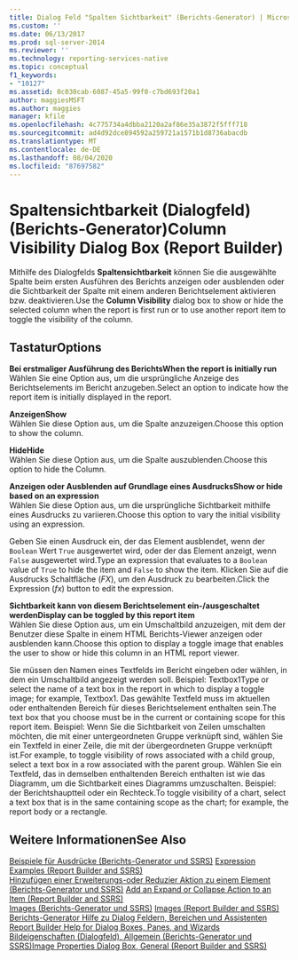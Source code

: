 ```yaml
---
title: Dialog Feld "Spalten Sichtbarkeit" (Berichts-Generator) | Microsoft-Dokumentation
ms.custom: ''
ms.date: 06/13/2017
ms.prod: sql-server-2014
ms.reviewer: ''
ms.technology: reporting-services-native
ms.topic: conceptual
f1_keywords:
- "10127"
ms.assetid: 0c030cab-6087-45a5-99f0-c7bd693f20a1
author: maggiesMSFT
ms.author: maggies
manager: kfile
ms.openlocfilehash: 4c775734a4dbba2120a2af86e35a3872f5fff718
ms.sourcegitcommit: ad4d92dce894592a259721a1571b1d8736abacdb
ms.translationtype: MT
ms.contentlocale: de-DE
ms.lasthandoff: 08/04/2020
ms.locfileid: "87697582"
---
```

# <a name="column-visibility-dialog-box-report-builder"></a><span data-ttu-id="91bc3-102">Spaltensichtbarkeit (Dialogfeld) (Berichts-Generator)</span><span class="sxs-lookup"><span data-stu-id="91bc3-102">Column Visibility Dialog Box (Report Builder)</span></span>
  <span data-ttu-id="91bc3-103">Mithilfe des Dialogfelds **Spaltensichtbarkeit** können Sie die ausgewählte Spalte beim ersten Ausführen des Berichts anzeigen oder ausblenden oder die Sichtbarkeit der Spalte mit einem anderen Berichtselement aktivieren bzw. deaktivieren.</span><span class="sxs-lookup"><span data-stu-id="91bc3-103">Use the **Column Visibility** dialog box to show or hide the selected column when the report is first run or to use another report item to toggle the visibility of the column.</span></span>  
  
## <a name="options"></a><span data-ttu-id="91bc3-104">Tastatur</span><span class="sxs-lookup"><span data-stu-id="91bc3-104">Options</span></span>  
 <span data-ttu-id="91bc3-105">**Bei erstmaliger Ausführung des Berichts**</span><span class="sxs-lookup"><span data-stu-id="91bc3-105">**When the report is initially run**</span></span>  
 <span data-ttu-id="91bc3-106">Wählen Sie eine Option aus, um die ursprüngliche Anzeige des Berichtselements im Bericht anzugeben.</span><span class="sxs-lookup"><span data-stu-id="91bc3-106">Select an option to indicate how the report item is initially displayed in the report.</span></span>  
  
 <span data-ttu-id="91bc3-107">**Anzeigen**</span><span class="sxs-lookup"><span data-stu-id="91bc3-107">**Show**</span></span>  
 <span data-ttu-id="91bc3-108">Wählen Sie diese Option aus, um die Spalte anzuzeigen.</span><span class="sxs-lookup"><span data-stu-id="91bc3-108">Choose this option to show the column.</span></span>  
  
 <span data-ttu-id="91bc3-109">**Hide**</span><span class="sxs-lookup"><span data-stu-id="91bc3-109">**Hide**</span></span>  
 <span data-ttu-id="91bc3-110">Wählen Sie diese Option aus, um die Spalte auszublenden.</span><span class="sxs-lookup"><span data-stu-id="91bc3-110">Choose this option to hide the Column.</span></span>  
  
 <span data-ttu-id="91bc3-111">**Anzeigen oder Ausblenden auf Grundlage eines Ausdrucks**</span><span class="sxs-lookup"><span data-stu-id="91bc3-111">**Show or hide based on an expression**</span></span>  
 <span data-ttu-id="91bc3-112">Wählen Sie diese Option aus, um die ursprüngliche Sichtbarkeit mithilfe eines Ausdrucks zu variieren.</span><span class="sxs-lookup"><span data-stu-id="91bc3-112">Choose this option to vary the initial visibility using an expression.</span></span>  
  
 <span data-ttu-id="91bc3-113">Geben Sie einen Ausdruck ein, der das Element ausblendet, wenn der `Boolean` Wert `True` ausgewertet wird, oder der das Element anzeigt, wenn `False` ausgewertet wird.</span><span class="sxs-lookup"><span data-stu-id="91bc3-113">Type an expression that evaluates to a `Boolean` value of `True` to hide the item and `False` to show the item.</span></span> <span data-ttu-id="91bc3-114">Klicken Sie auf die Ausdrucks Schaltfläche (*FX*), um den Ausdruck zu bearbeiten.</span><span class="sxs-lookup"><span data-stu-id="91bc3-114">Click the Expression (*fx*) button to edit the expression.</span></span>  
  
 <span data-ttu-id="91bc3-115">**Sichtbarkeit kann von diesem Berichtselement ein-/ausgeschaltet werden**</span><span class="sxs-lookup"><span data-stu-id="91bc3-115">**Display can be toggled by this report item**</span></span>  
 <span data-ttu-id="91bc3-116">Wählen Sie diese Option aus, um ein Umschaltbild anzuzeigen, mit dem der Benutzer diese Spalte in einem HTML Berichts-Viewer anzeigen oder ausblenden kann.</span><span class="sxs-lookup"><span data-stu-id="91bc3-116">Choose this option to display a toggle image that enables the user to show or hide this column in an HTML report viewer.</span></span>  
  
 <span data-ttu-id="91bc3-117">Sie müssen den Namen eines Textfelds im Bericht eingeben oder wählen, in dem ein Umschaltbild angezeigt werden soll. Beispiel: Textbox1</span><span class="sxs-lookup"><span data-stu-id="91bc3-117">Type or select the name of a text box in the report in which to display a toggle image; for example, Textbox1.</span></span> <span data-ttu-id="91bc3-118">Das gewählte Textfeld muss im aktuellen oder enthaltenden Bereich für dieses Berichtselement enthalten sein.</span><span class="sxs-lookup"><span data-stu-id="91bc3-118">The text box that you choose must be in the current or containing scope for this report item.</span></span> <span data-ttu-id="91bc3-119">Beispiel: Wenn Sie die Sichtbarkeit von Zeilen umschalten möchten, die mit einer untergeordneten Gruppe verknüpft sind, wählen Sie ein Textfeld in einer Zeile, die mit der übergeordneten Gruppe verknüpft ist.</span><span class="sxs-lookup"><span data-stu-id="91bc3-119">For example, to toggle visibility of rows associated with a child group, select a text box in a row associated with the parent group.</span></span> <span data-ttu-id="91bc3-120">Wählen Sie ein Textfeld, das in demselben enthaltenden Bereich enthalten ist wie das Diagramm, um die Sichtbarkeit eines Diagramms umzuschalten. Beispiel: der Berichtshauptteil oder ein Rechteck.</span><span class="sxs-lookup"><span data-stu-id="91bc3-120">To toggle visibility of a chart, select a text box that is in the same containing scope as the chart; for example, the report body or a rectangle.</span></span>  
  
## <a name="see-also"></a><span data-ttu-id="91bc3-121">Weitere Informationen</span><span class="sxs-lookup"><span data-stu-id="91bc3-121">See Also</span></span>  
 <span data-ttu-id="91bc3-122">[Beispiele für Ausdrücke &#40;Berichts-Generator und SSRS&#41;](report-design/expression-examples-report-builder-and-ssrs.md) </span><span class="sxs-lookup"><span data-stu-id="91bc3-122">[Expression Examples &#40;Report Builder and SSRS&#41;](report-design/expression-examples-report-builder-and-ssrs.md) </span></span>  
 <span data-ttu-id="91bc3-123">[Hinzufügen einer Erweiterungs-oder Reduzier Aktion zu einem Element &#40;Berichts-Generator und SSRS&#41;](report-design/add-an-expand-or-collapse-action-to-an-item-report-builder-and-ssrs.md) </span><span class="sxs-lookup"><span data-stu-id="91bc3-123">[Add an Expand or Collapse Action to an Item &#40;Report Builder and SSRS&#41;](report-design/add-an-expand-or-collapse-action-to-an-item-report-builder-and-ssrs.md) </span></span>  
 <span data-ttu-id="91bc3-124">[Images &#40;Berichts-Generator und SSRS&#41;](report-design/images-report-builder-and-ssrs.md) </span><span class="sxs-lookup"><span data-stu-id="91bc3-124">[Images &#40;Report Builder and SSRS&#41;](report-design/images-report-builder-and-ssrs.md) </span></span>  
 <span data-ttu-id="91bc3-125">[Berichts-Generator Hilfe zu Dialog Feldern, Bereichen und Assistenten](../../2014/reporting-services/report-builder-help-for-dialog-boxes-panes-and-wizards.md) </span><span class="sxs-lookup"><span data-stu-id="91bc3-125">[Report Builder Help for Dialog Boxes, Panes, and Wizards](../../2014/reporting-services/report-builder-help-for-dialog-boxes-panes-and-wizards.md) </span></span>  
 [<span data-ttu-id="91bc3-126">Bildeigenschaften (Dialogfeld), Allgemein (Berichts-Generator und SSRS)</span><span class="sxs-lookup"><span data-stu-id="91bc3-126">Image Properties Dialog Box, General &#40;Report Builder and SSRS&#41;</span></span>](../../2014/reporting-services/image-properties-dialog-box-general-report-builder-and-ssrs.md)  
  
  
